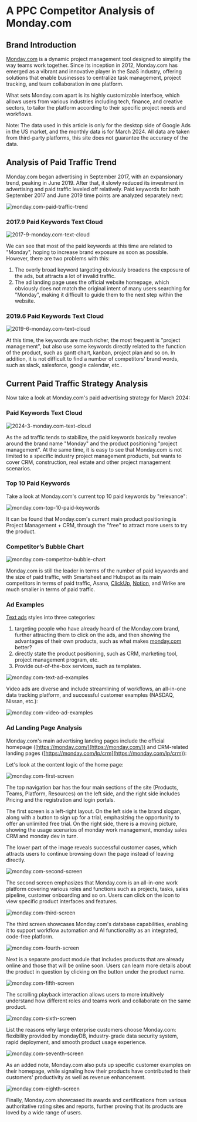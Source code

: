 # A PPC Competitor Analysis of Monday.com






## Brand Introduction

[Monday.com](https://www.monday.com/) is a dynamic project management tool designed to simplify the way teams work together. Since its inception in 2012, Monday.com has emerged as a vibrant and innovative player in the SaaS industry, offering solutions that enable businesses to centralize task management, project tracking, and team collaboration in one platform. 

What sets Monday.com apart is its highly customizable interface, which allows users from various industries including tech, finance, and creative sectors, to tailor the platform according to their specific project needs and workflows. 

Note: The data used in this article is only for the desktop side of Google Ads in the US market, and the monthly data is for March 2024. All data are taken from third-party platforms, this site does not guarantee the accuracy of the data.

## Analysis of Paid Traffic Trend

Monday.com began advertising in September 2017, with an expansionary trend, peaking in June 2019. After that, it slowly reduced its investment in advertising and paid traffic leveled off relatively. Paid keywords for both September 2017 and June 2019 time points are analyzed separately next:

![monday.com-paid-traffic-trend](monday.com-paid-traffic-trend.png)

### 2017.9 Paid Keywords Text Cloud

![2017-9-monday.com-text-cloud](2017-9-monday.com-text-cloud.png)

We can see that most of the paid keywords at this time are related to "Monday", hoping to increase brand exposure as soon as possible. However, there are two problems with this:

1. The overly broad keyword targeting obviously broadens the exposure of the ads, but attracts a lot of invalid traffic.
2. The ad landing page uses the official website homepage, which obviously does not match the original intent of many users searching for "Monday", making it difficult to guide them to the next step within the website.

### 2019.6 Paid Keywords Text Cloud

![2019-6-monday.com-text-cloud](2019-6-monday.com-text-cloud.png)

At this time, the keywords are much richer, the most frequent is "project management", but also use some keywords directly related to the function of the product, such as gantt chart, kanban, project plan and so on. In addition, it is not difficult to find a number of competitors' brand words, such as slack, salesforce, google calendar, etc..

## **Current Paid Traffic Strategy Analysis**

Now take a look at Monday.com's paid advertising strategy for March 2024:

### Paid Keywords Text Cloud

![2024-3-monday.com-text-cloud](2024-3-monday.com-text-cloud.png)

As the ad traffic tends to stabilize, the paid keywords basically revolve around the brand name "Monday" and the product positioning "project management". At the same time, it is easy to see that Monday.com is not limited to a specific industry project management products, but wants to cover CRM, construction, real estate and other project management scenarios.

### Top 10 Paid Keywords

Take a look at Monday.com's current top 10 paid keywords by "relevance":

![monday.com-top-10-paid-keywords](monday.com-top-10-paid-keywords.png)

It can be found that Monday.com's current main product positioning is Project Management + CRM, through the "free" to attract more users to try the product.

### Competitor’s Bubble Chart

![monday.com-competitor-bubble-chart](monday.com-competitor-bubble-chart.png)

Monday.com is still the leader in terms of the number of paid keywords and the size of paid traffic, with Smartsheet and Hubspot as its main competitors in terms of paid traffic, Asana, [ClickUp](https://chloevolution.com/posts/clickup-sem-strategy-analysis), [Notion](https://chloevolution.com/posts/notion-sem-strategy-analysis), and Wrike are much smaller in terms of paid traffic.

### Ad Examples

[Text ads](https://adstransparency.google.com/advertiser/AR15972262369074085889?origin=ata&region=US&start-date=2024-03-01&end-date=2024-03-30&format=TEXT) styles into three categories:

1. targeting people who have already heard of the Monday.com brand, further attracting them to click on the ads, and then showing the advantages of their own products, such as what makes [monday.com](http://monday.com) better?
2. directly state the product positioning, such as CRM, marketing tool, project management program, etc.
3. Provide out-of-the-box services, such as templates.

![monday.com-text-ad-examples](monday.com-text-ad-examples.png)

Video ads are diverse and include streamlining of workflows, an all-in-one data tracking platform, and successful customer examples (NASDAQ, Nissan, etc.):

![monday.com-video-ad-examples](monday.com-video-ad-examples.png)

### Ad Landing Page Analysis

Monday.com's main advertising landing pages include the official homepage ([https://monday.com/](https://monday.com/)) and CRM-related landing pages ([https://monday.com/lp/crm](https://monday.com/lp/crm)):

Let's look at the content logic of the home page:

![monday.com-first-screen](monday.com-first-screen.png)

The top navigation bar has the four main sections of the site (Products, Teams, Platform, Resources) on the left side, and the right side includes Pricing and the registration and login portals.

The first screen is a left-right layout. On the left side is the brand slogan, along with a button to sign up for a trial, emphasizing the opportunity to offer an unlimited free trial. On the right side, there is a moving picture, showing the usage scenarios of monday work management, monday sales CRM and monday dev in turn.

The lower part of the image reveals successful customer cases, which attracts users to continue browsing down the page instead of leaving directly.

![monday.com-second-screen](monday.com-second-screen.png)

The second screen emphasizes that Monday.com is an all-in-one work platform covering various roles and functions such as projects, tasks, sales pipeline, customer onboarding and so on. Users can click on the icon to view specific product interfaces and features.

![monday.com-third-screen](monday.com-third-screen.png)

The third screen showcases Monday.com's database capabilities, enabling it to support workflow automation and AI functionality as an integrated, code-free platform.

![monday.com-fourth-screen](monday.com-fourth-screen.png)

Next is a separate product module that includes products that are already online and those that will be online soon. Users can learn more details about the product in question by clicking on the button under the product name.

![monday.com-fifth-screen](monday.com-fifth-screen.png)

The scrolling playback interaction allows users to more intuitively understand how different roles and teams work and collaborate on the same product.

![monday.com-sixth-screen](monday.com-sixth-screen.png)

List the reasons why large enterprise customers choose Monday.com: flexibility provided by mondayDB, industry-grade data security system, rapid deployment, and smooth product usage experience.

![monday.com-seventh-screen](monday.com-seventh-screen.png)

As an added note, Monday.com also puts up specific customer examples on their homepage, while signaling how their products have contributed to their customers' productivity as well as revenue enhancement.

![monday.com-eighth-screen](monday.com-eighth-screen.png)

Finally, Monday.com showcased its awards and certifications from various authoritative rating sites and reports, further proving that its products are loved by a wide range of users.
